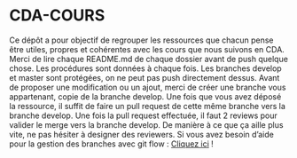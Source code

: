 # CDA-COURS
Ce dépôt a pour objectif de regrouper les ressources que chacun pense être utiles, propres et cohérentes avec les cours que nous suivons en CDA.
Merci de lire chaque README.md de chaque dossier avant de push quelque chose. Les procédures sont données à chaque fois.
Les branches develop et master sont protégées, on ne peut pas push directement dessus. Avant de proposer une modification ou un ajout, merci de créer une branche vous appartenant, copie de la branche develop. Une fois que vous avez déposé la ressource, il suffit de faire un pull request de cette même branche vers la branche develop.
Une fois la pull request effectuée, il faut 2 reviews pour valider le merge vers la branche develop. De manière à ce que ça aille plus vite, ne pas hésiter à designer des reviewers.
Si vous avez besoin d’aide pour la gestion des branches avec git flow : [Cliquez ici][site0] !

[site0]: https://github.com/kyweez/CDA-RESSOURCES/blob/master/RESSOURCES-PERSO/gestion-de-branche-avec-flow.pdf
